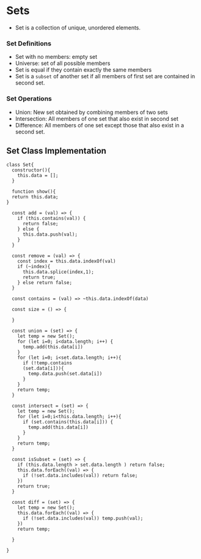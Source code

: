 # Sets

- Set is a collection of unique, unordered elements.

### Set Definitions

- Set with no members: empty set
- Universe: set of all possible members
- Set is equal if they contain exactly the same members
- Set is a `subset` of another set if all members of first set are contained in second set.

### Set Operations

- Union: New set obtained by combining members of two sets
- Intersection: All members of one set that also exist in second set
- Difference: All members of one set except those that also exist in a second set.

## Set Class Implementation

```js:Set_Class
class Set{
  constructor(){
    this.data = [];
  }

  function show(){
  return this.data;
}

  const add = (val) => {
    if (this.contains(val)) {
      return false;
    } else {
      this.data.push(val);
    }
  }

  const remove = (val) => {
    const index = this.data.indexOf(val)
    if (~index){
      this.data.splice(index,1);
      return true;
    } else return false;
  }

  const contains = (val) => ~this.data.indexOf(data)

  const size = () => {

  }

  const union = (set) => {
    let temp = new Set();
    for (let i=0; i<data.length; i++) {
      temp.add(this.data[i])
    }
    for (let i=0; i<set.data.length; i++){
      if (!temp.contains
      (set.data[i])){
        temp.data.push(set.data[i])
      }
    }
    return temp;
  }

  const intersect = (set) => {
    let temp = new Set();
    for (let i=0;i<this.data.length; i++){
      if (set.contains(this.data[i])) {
        temp.add(this.data[i])
      }
    }
    return temp;
  }

  const isSubset = (set) => {
    if (this.data.length > set.data.length ) return false;
    this.data.forEach((val) => {
      if (!set.data.includes(val)) return false;
    })
    return true;
  }

  const diff = (set) => {
    let temp = new Set();
    this.data.forEach((val) => {
      if (!set.data.includes(val)) temp.push(val);
    })
    return temp;

  }

}
```